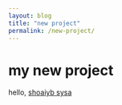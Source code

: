```yaml
---
layout: blog
title: "new project"
permalink: /new-project/
---
```


# my new project
hello, [shoaiyb sysa](@shoaiyb)
